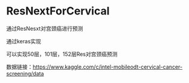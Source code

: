 # ResNextForCervical
通过ResNesxt对宫颈癌进行预测

通过keras实现

可以实现50层，101层，152层Res对宫颈癌预测

数据链接：https://www.kaggle.com/c/intel-mobileodt-cervical-cancer-screening/data
